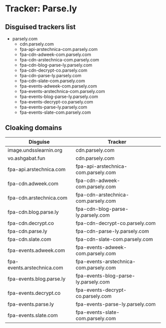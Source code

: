 # Tracker: Parse.ly

## Disguised trackers list

* parsely.com
    * cdn.parsely.com
    * fpa-api-arstechnica-com.parsely.com
    * fpa-cdn-adweek-com.parsely.com
    * fpa-cdn-arstechnica-com.parsely.com
    * fpa-cdn-blog-parse-ly.parsely.com
    * fpa-cdn-decrypt-co.parsely.com
    * fpa-cdn-parse-ly.parsely.com
    * fpa-cdn-slate-com.parsely.com
    * fpa-events-adweek-com.parsely.com
    * fpa-events-arstechnica-com.parsely.com
    * fpa-events-blog-parse-ly.parsely.com
    * fpa-events-decrypt-co.parsely.com
    * fpa-events-parse-ly.parsely.com
    * fpa-events-slate-com.parsely.com

## Cloaking domains

| Disguise | Tracker |
| ---- | ---- |
| image.undsslearnin.org | cdn.parsely.com |
| vo.ashgabat.fun | cdn.parsely.com |
| fpa-api.arstechnica.com | fpa-api-arstechnica-com.parsely.com |
| fpa-cdn.adweek.com | fpa-cdn-adweek-com.parsely.com |
| fpa-cdn.arstechnica.com | fpa-cdn-arstechnica-com.parsely.com |
| fpa-cdn.blog.parse.ly | fpa-cdn-blog-parse-ly.parsely.com |
| fpa-cdn.decrypt.co | fpa-cdn-decrypt-co.parsely.com |
| fpa-cdn.parse.ly | fpa-cdn-parse-ly.parsely.com |
| fpa-cdn.slate.com | fpa-cdn-slate-com.parsely.com |
| fpa-events.adweek.com | fpa-events-adweek-com.parsely.com |
| fpa-events.arstechnica.com | fpa-events-arstechnica-com.parsely.com |
| fpa-events.blog.parse.ly | fpa-events-blog-parse-ly.parsely.com |
| fpa-events.decrypt.co | fpa-events-decrypt-co.parsely.com |
| fpa-events.parse.ly | fpa-events-parse-ly.parsely.com |
| fpa-events.slate.com | fpa-events-slate-com.parsely.com |